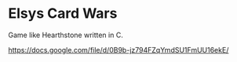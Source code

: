 Elsys Card Wars
=========
Game like Hearthstone written in C.

https://docs.google.com/file/d/0B9b-jz794FZqYmdSU1FmUU16ekE/
